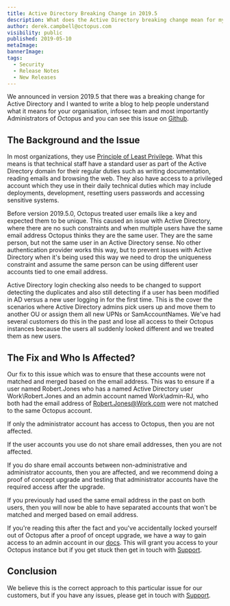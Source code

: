 ```yaml
---
title: Active Directory Breaking Change in 2019.5
description: What does the Active Directory breaking change mean for my organisation?
author: derek.campbell@octopus.com
visibility: public
published: 2019-05-10
metaImage:
bannerImage:
tags:
  - Security
  - Release Notes
  - New Releases
---
```


We announced in version 2019.5 that there was a breaking change for Active Directory and I wanted to write a blog to help people understand what it means for your organisation, infosec team and most importantly Administrators of Octopus and you can see this issue on [Github](https://github.com/OctopusDeploy/Issues/issues/5549).

## The Background and the Issue

In most organizations, they use [Principle of Least Privilege](https://en.wikipedia.org/wiki/Principle_of_least_privilege). What this means is that technical staff have a standard user as part of the Active Directory domain for their regular duties such as writing documentation, reading emails and browsing the web. They also have access to a privileged account which they use in their daily technical duties which may include deployments, development, resetting users passwords and accessing sensitive systems.  

Before version 2019.5.0, Octopus treated user emails like a key and expected them to be unique. This caused an issue with Active Directory, where there are no such constraints and when multiple users have the same email address Octopus thinks they are the same user. They are the same person, but not the same user in an Active Directory sense. No other authentication provider works this way, but to prevent issues with Active Directory when it's being used this way we need to drop the uniqueness constraint and assume the same person can be using different user accounts tied to one email address.

Active Directory login checking also needs to be changed to support detecting the duplicates and also still detecting if a user has been modified in AD versus a new user logging in for the first time. This is the cover the scenarios where Active Directory admins pick users up and move them to another OU or assign them all new UPNs or SamAccountNames. We've had several customers do this in the past and lose all access to their Octopus instances because the users all suddenly looked different and we treated them as new users.

## The Fix and Who Is Affected?

Our fix to this issue which was to ensure that these accounts were not matched and merged based on the email address. This was to ensure if a user named Robert.Jones who has a named Active Directory user Work\Robert.Jones and an admin account named Work\admin-RJ, who both had the email address of Robert.Jones@Work.com were not matched to the same Octopus account. 

If only the administrator account has access to Octopus, then you are not affected. 

If the user accounts you use do not share email addresses, then you are not affected. 

If you do share email accounts between non-administrative and administrator accounts, then you are affected, and we recommend doing a proof of concept upgrade and testing that administrator accounts have the required access after the upgrade. 

If you previously had used the same email address in the past on both users, then you will now be able to have separated accounts that won't be matched and merged based on email address. 

If you're reading this after the fact and you've accidentally locked yourself out of Octopus after a proof of oncept upgrade, we have a way to gain access to an admin account in our [docs](https://octopus.com/docs/api-and-integration/octopus.server.exe-command-line/admin). This will grant you access to your Octopus instance but if you get stuck then get in touch with [Support](mailto:Support@Octopus.com). 

## Conclusion

We believe this is the correct approach to this particular issue for our customers, but if you have any issues, please get in touch with [Support](mailto:Support@Octopus.com). 